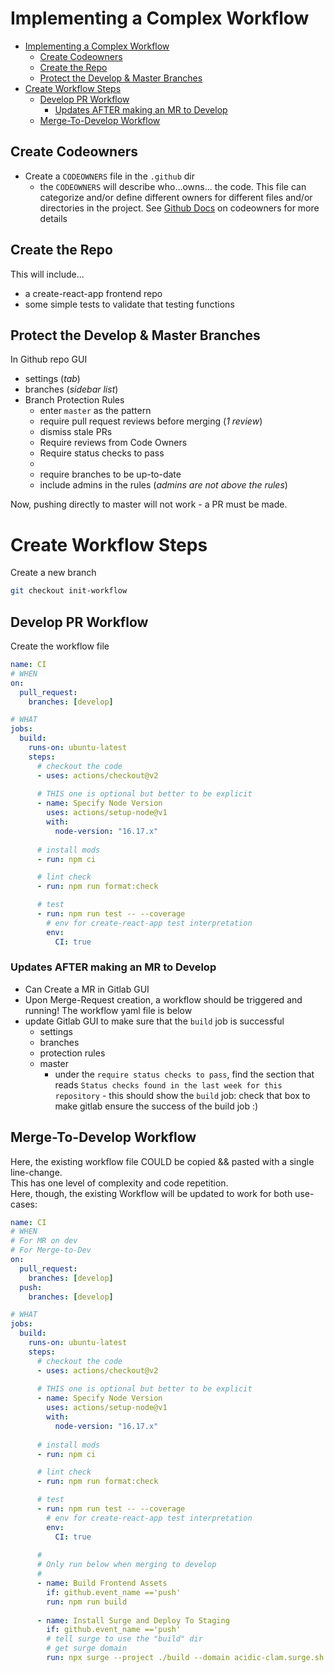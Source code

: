 # Implementing a Complex Workflow
- [Implementing a Complex Workflow](#implementing-a-complex-workflow)
  - [Create Codeowners](#create-codeowners)
  - [Create the Repo](#create-the-repo)
  - [Protect the Develop & Master Branches](#protect-the-develop--master-branches)
- [Create Workflow Steps](#create-workflow-steps)
  - [Develop PR Workflow](#develop-pr-workflow)
    - [Updates AFTER making an MR to Develop](#updates-after-making-an-mr-to-develop)
  - [Merge-To-Develop Workflow](#merge-to-develop-workflow)


## Create Codeowners
- Create a `CODEOWNERS` file in the `.github` dir
  - the `CODEOWNERS` will describe who...owns... the code. This file can categorize and/or define different owners for different files and/or directories in the project. See [Github Docs](https://docs.github.com/en/repositories/managing-your-repositorys-settings-and-features/customizing-your-repository/about-code-owners) on codeowners for more details

## Create the Repo
This will include...
- a create-react-app frontend repo
- some simple tests to validate that testing functions

## Protect the Develop & Master Branches
In Github repo GUI
- settings (_tab_)
- branches (_sidebar list_)
- Branch Protection Rules
  - enter `master` as the pattern
  - require pull request reviews before merging (_1 review_)
  - dismiss stale PRs
  - Require reviews from Code Owners
  - Require status checks to pass
  - 
  - require branches to be up-to-date
  - include admins in the rules (_admins are not above the rules_)

Now, pushing directly to master will not work - a PR must be made.


# Create Workflow Steps

Create a new branch
```bash
git checkout init-workflow
```

## Develop PR Workflow
Create the workflow file

```yaml
name: CI
# WHEN
on:
  pull_request:
    branches: [develop]

# WHAT
jobs:
  build:
    runs-on: ubuntu-latest
    steps:
      # checkout the code
      - uses: actions/checkout@v2
      
      # THIS one is optional but better to be explicit
      - name: Specify Node Version
        uses: actions/setup-node@v1
        with:
          node-version: "16.17.x"
      
      # install mods 
      - run: npm ci

      # lint check
      - run: npm run format:check

      # test 
      - run: npm run test -- --coverage
        # env for create-react-app test interpretation
        env:
          CI: true
```

### Updates AFTER making an MR to Develop
- Can Create a MR in Gitlab GUI
- Upon Merge-Request creation, a workflow should be triggered and running! The workflow yaml file is below
- update Gitlab GUI to make sure that the `build` job is successful
  - settings
  - branches
  - protection rules
  - master
    - under the `require status checks to pass`, find the section that reads `Status checks found in the last week for this repository` - this should show the `build` job: check that box to make gitlab ensure the success of the build job :) 

## Merge-To-Develop Workflow
Here, the existing workflow file COULD be copied && pasted with a single line-change.  
This has one level of complexity and code repetition.  
Here, though, the existing Workflow will be updated to work for both use-cases:


```yaml
name: CI
# WHEN
# For MR on dev
# For Merge-to-Dev
on:
  pull_request:
    branches: [develop]
  push:
    branches: [develop]

# WHAT
jobs:
  build:
    runs-on: ubuntu-latest
    steps:
      # checkout the code
      - uses: actions/checkout@v2
      
      # THIS one is optional but better to be explicit
      - name: Specify Node Version
        uses: actions/setup-node@v1
        with:
          node-version: "16.17.x"
      
      # install mods 
      - run: npm ci

      # lint check
      - run: npm run format:check

      # test 
      - run: npm run test -- --coverage
        # env for create-react-app test interpretation
        env:
          CI: true
      
      # 
      # Only run below when merging to develop
      # 
      - name: Build Frontend Assets
        if: github.event_name =='push'
        run: npm run build
      
      - name: Install Surge and Deploy To Staging
        if: github.event_name =='push'
        # tell surge to use the "build" dir
        # get surge domain
        run: npx surge --project ./build --domain acidic-clam.surge.sh
```